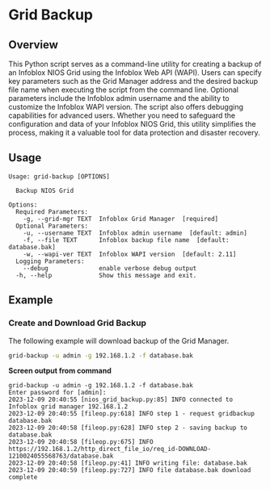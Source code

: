 # Grid Backup

## Overview

This Python script serves as a command-line utility for creating a backup of an Infoblox NIOS Grid
using the Infoblox Web API (WAPI). Users can specify key parameters such as the Grid Manager address 
and the desired backup file name when executing the script from the command line. Optional 
parameters include the Infoblox admin username and the ability to customize the Infoblox WAPI 
version. The script also offers debugging capabilities for advanced users. Whether you need to
safeguard the configuration and data of your Infoblox NIOS Grid, this utility simplifies the
process, making it a valuable tool for data protection and disaster recovery.

## Usage

```
Usage: grid-backup [OPTIONS]

  Backup NIOS Grid

Options:
  Required Parameters: 
    -g, --grid-mgr TEXT  Infoblox Grid Manager  [required]
  Optional Parameters: 
    -u, --username TEXT  Infoblox admin username  [default: admin]
    -f, --file TEXT      Infoblox backup file name  [default: database.bak]
    -w, --wapi-ver TEXT  Infoblox WAPI version  [default: 2.11]
  Logging Parameters: 
    --debug              enable verbose debug output
  -h, --help             Show this message and exit.
```

## Example

### Create and Download Grid Backup

The following example will download backup of the Grid Manager.

```sh
grid-backup -u admin -g 192.168.1.2 -f database.bak
```

**Screen output from command**

```text
grid-backup -u admin -g 192.168.1.2 -f database.bak
Enter password for [admin]: 
2023-12-09 20:40:55 [nios_grid_backup.py:85] INFO connected to Infoblox grid manager 192.168.1.2
2023-12-09 20:40:55 [fileop.py:618] INFO step 1 - request gridbackup database.bak
2023-12-09 20:40:58 [fileop.py:628] INFO step 2 - saving backup to database.bak
2023-12-09 20:40:58 [fileop.py:675] INFO https://192.168.1.2/http_direct_file_io/req_id-DOWNLOAD-1210024055568763/database.bak
2023-12-09 20:40:58 [fileop.py:41] INFO writing file: database.bak
2023-12-09 20:40:59 [fileop.py:727] INFO file database.bak download complete
```
